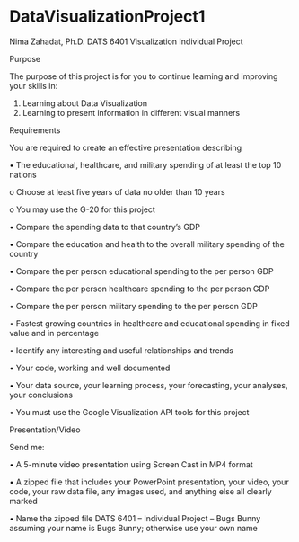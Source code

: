 # DataVisualizationProject1
Nima Zahadat, Ph.D.
DATS 6401
Visualization Individual Project


Purpose


The purpose of this project is for you to continue learning and improving your skills in:
1.	Learning about Data Visualization
2.	Learning to present information in different visual manners

Requirements


You are required to create an effective presentation describing

•	The educational, healthcare, and military spending of at least the top 10 nations

o	Choose at least five years of data no older than 10 years

o	You may use the G-20 for this project

•	Compare the spending data to that country’s GDP

•	Compare the education and health to the overall military spending of the country

•	Compare the per person educational spending to the per person GDP

•	Compare the per person healthcare spending to the per person GDP

•	Compare the per person military spending to the per person GDP

•	Fastest growing countries in healthcare and educational spending in fixed value and in percentage

•	Identify any interesting and useful relationships and trends

•	Your code, working and well documented

•	Your data source, your learning process, your forecasting, your analyses, your conclusions

•	You must use the Google Visualization API tools for this project

Presentation/Video

Send me:

•	A 5-minute video presentation using Screen Cast in MP4 format

•	A zipped file that includes your PowerPoint presentation, your video, your code, your raw data file, any images used, and anything else all clearly marked

•	Name the zipped file DATS 6401 – Individual Project – Bugs Bunny assuming your name is Bugs Bunny; otherwise use your own name
